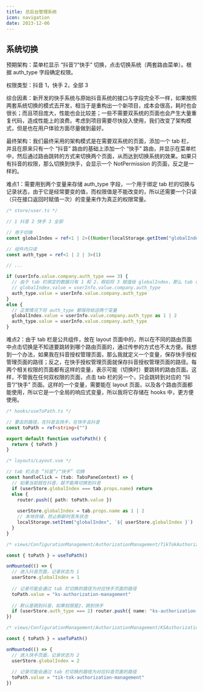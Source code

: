 ```yaml
---
title: 总后台管理系统
icon: navigation
date: 2023-12-06
---
```


## 系统切换

预期架构：菜单栏显示 “抖音”/“快手” 切换，点击切换系统（两套路由菜单）。根据 auth_type 字段确定权限。

权限类型：抖音 1，快手 2，全部 3

综合因素：新开发的快手系统与原始抖音系统的接口与字段完全不一样，如果按照两套系统切换的模式去开发，相当于是重构出一个新项目，成本会很高，耗时也会很长；而且项目庞大，性能也会比较差；一些不需要双系统的页面也会产生大量重复代码，造成性能上的浪费。考虑到项目需要尽快投入使用，我们改变了架构模式，但是也在用户体验方面尽量做到最好。

最终架构：我们最终采用的架构模式是在需要双系统的页面，添加一个 tab 栏，并且在原来只有一个 “抖音” 路由的基础上添加一个 “快手” 路由，并显示在菜单栏中，然后通过路由跳转的方式来切换两个页面，从而达到切换系统的效果。如果只有抖音的权限，那么切换到快手，会显示一个 NotPermission 的页面，反之是一样的。

难点1：需要用到两个变量来存储 auth_type 字段，一个用于绑定 tab 栏的切换与记录状态，由于它是经常要变的值，而权限值是不能改变的，所以还需要一个只读（只在接口返回时赋值一次）的变量来作为真正的权限常量。

```ts
/* store/user.ts */

// 1 抖音 2 快手 3 全部

// 用于切换
const globalIndex = ref<1 | 2>((Number(localStorage.getItem("globalIndex")) as 1 | 2) || 1)

// 组件内只读
const auth_type = ref<1 | 2 | 3>(1)

// ...

if (userInfo.value.company.auth_type === 3) {
  // 由于 tab 栏绑定的数据只有 1 和 2，假如将 3 赋值给 globalIndex，那么 tab 栏将失效
  // globalIndex.value = userInfo.value.company.auth_type
  auth_type.value = userInfo.value.company.auth_type
}
else {
  // 正常情况下将 auth_type 都保存给这两个变量
  globalIndex.value = userInfo.value.company.auth_type as 1 | 2
  auth_type.value = userInfo.value.company.auth_type
}
```

难点2：由于 tab 栏是公共组件，放在 layout 页面中的，所以在不同的路由页面中点击切换是不知道要跳转到哪个路由页面的，通过传参的方式也不太方便。我想到一个办法，如果我在抖音授权管理页面，那么我就定义一个变量，保存快手授权管理页面的路径；反之，在快手授权管理页面就保存抖音授权管理页面的路径。每两个相关权限的页面都有这样的变量，表示可能（切换时）要跳转的路由页面。这样，不管我在任何双权限的页面，点击 tab 栏的另一个，只会跳转到对应的 “抖音”/“快手” 页面。这样的一个变量，需要能在 layout 页面，以及各个路由页面都能使用，所以它是一个全局的响应式变量，所以我将它存储在 hooks 中，更方便使用。

```ts
/* hooks/useToPath.ts */

// 要去的路径，在抖音去快手，在快手去抖音
const toPath = ref<string>("")

export default function useToPath() {
  return { toPath }
}
```

```ts
/* layouts/Layout.vue */

// tab 栏点击 “抖音”/“快手” 切换
const handleClick = (tab: TabsPaneContext) => {
  // 如果当前就在抖音，就不能再切换到抖音
  if (userStore.globalIndex === tab.props.name) return
  else {
    router.push({ path: toPath.value })
    
    userStore.globalIndex = tab.props.name as 1 | 2
    // 本地存储，防止刷新时丢失状态
    localStorage.setItem("globalIndex", `${ userStore.globalIndex }`)
  }
}
```

```ts
/* views/ConfigurationManagement/AuthorizationManagement/TikTokAuthorizationManagement/index.vue */

const { toPath } = useToPath()

onMounted(() => {
  // 进入抖音页面，记录状态为 1
  userStore.globalIndex = 1
  
  // 记录可能会通过 tab 栏切换的路径为对应快手页面的路径
  toPath.value = "ks-authorization-management"
  
  // 默认是跳到抖音，如果权限是2，跳到快手
  if (userStore.auth_type === 2) router.push({ name: "ks-authorization-management" })
})
```

```ts
/* views/ConfigurationManagement/AuthorizationManagement/KSAuthorizationManagement/index.vue */

const { toPath } = useToPath()

onMounted(() => {
  // 进入快手页面，记录状态为 2
  userStore.globalIndex = 2
  
  // 记录可能会通过 tab 栏切换的路径为对应抖音页面的路径
  toPath.value = "tik-tok-authorization-management"
})
```
